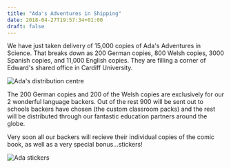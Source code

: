 ```yaml
---
title: "Ada's Adventures in Shipping"
date: 2018-04-27T19:57:34+01:00
draft: false
---
```

We have just taken delivery of 15,000 copies of Ada's Adventures in Science. That breaks down as 200 German copies, 800 Welsh copies, 3000 Spanish copies, and 11,000 English copies. They are filling a corner of Edward's shared office in Cardiff University.

![Ada's distribution centre](/media/ada_shipping.jpg)

The 200 German copies and 200 of the Welsh copies are exclusively for our 2 wonderful language backers. Out of the rest 900 will be sent out to schools backers have chosen (the custom classroom packs) and the rest will be distributed through our fantastic education partners around the globe.

Very soon all our backers will recieve their individual copies of the comic book, as well as a very special bonus...stickers!

![Ada stickers](/media/stickers.jpg)
